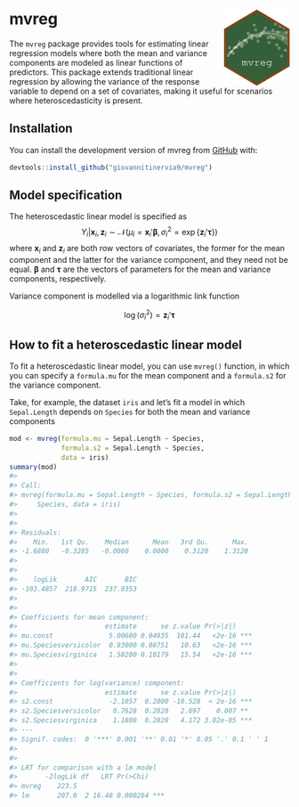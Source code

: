 
<!-- README.md is generated from README.Rmd. Please edit that file -->

# mvreg <img src="man/figures/logo_01.png" align="right" width="118"/>

<!-- badges: start -->
<!-- badges: end -->

The `mvreg` package provides tools for estimating linear regression
models where both the mean and variance components are modeled as linear
functions of predictors. This package extends traditional linear
regression by allowing the variance of the response variable to depend
on a set of covariates, making it useful for scenarios where
heteroscedasticity is present.

## Installation

You can install the development version of mvreg from
[GitHub](https://github.com/) with:

``` r
devtools::install_github("giovannitinervia9/mvreg")
```

## Model specification

The heteroscedastic linear model is specified as
$$Y_i|\mathbf{x}_i, \mathbf{z}_i \sim \mathcal{N}(\mu_i = \mathbf{x}_i'\boldsymbol{\beta}, \sigma^2_i = \exp\{\mathbf{z}_i'\boldsymbol{\tau}\})$$
where $\mathbf{x}_i$ and $\mathbf{z}_i$ are both row vectors of
covariates, the former for the mean component and the latter for the
variance component, and they need not be equal. $\boldsymbol{\beta}$ and
$\boldsymbol{\tau}$ are the vectors of parameters for the mean and
variance components, respectively.

Variance component is modelled via a logarithmic link function

$$\log(\sigma^2_i) = \mathbf{z}_i'\boldsymbol{\tau}$$

## How to fit a heteroscedastic linear model

To fit a heteroscedastic linear model, you can use `mvreg()` function,
in which you can specify a `formula.mu` for the mean component and a
`formula.s2` for the variance component.

Take, for example, the dataset `iris` and let’s fit a model in which
`Sepal.Length` depends on `Species` for both the mean and variance
components

``` r
mod <- mvreg(formula.mu = Sepal.Length ~ Species,
             formula.s2 = Sepal.Length ~ Species,
             data = iris)
summary(mod)
#> 
#> Call:
#> mvreg(formula.mu = Sepal.Length ~ Species, formula.s2 = Sepal.Length ~ 
#>     Species, data = iris)
#> 
#> 
#> Residuals:
#>    Min.   1st Qu.    Median      Mean   3rd Qu.      Max.
#> -1.6880   -0.3285   -0.0060    0.0000    0.3120    1.3120
#> 
#> 
#>    logLik       AIC       BIC 
#> -103.4857  218.9715  237.0353 
#> 
#> 
#> Coefficients for mean component:
#>                      estimate      se z.value Pr(>|z|)    
#> mu.const              5.00600 0.04935  101.44   <2e-16 ***
#> mu.Speciesversicolor  0.93000 0.08751   10.63   <2e-16 ***
#> mu.Speciesvirginica   1.58200 0.10179   15.54   <2e-16 ***
#> 
#> 
#> Coefficients for log(variance) component:
#>                      estimate      se z.value Pr(>|z|)    
#> s2.const              -2.1057  0.2000 -10.528  < 2e-16 ***
#> s2.Speciesversicolor   0.7628  0.2828   2.697    0.007 ** 
#> s2.Speciesvirginica    1.1800  0.2828   4.172 3.02e-05 ***
#> ---
#> Signif. codes:  0 '***' 0.001 '**' 0.01 '*' 0.05 '.' 0.1 ' ' 1
#> 
#> 
#> LRT for comparison with a lm model
#>       -2logLik df   LRT Pr(>Chi)    
#> mvreg    223.5                      
#> lm       207.0  2 16.48 0.000264 ***
```
